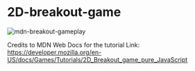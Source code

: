 # 2D-breakout-game
![mdn-breakout-gameplay](https://github.com/FrancisSilo/2D-breakout-game/assets/148843750/7460126e-8752-4716-848a-59d7328982d0)



Credits to MDN Web Docs for the tutorial
Link: https://developer.mozilla.org/en-US/docs/Games/Tutorials/2D_Breakout_game_pure_JavaScript
